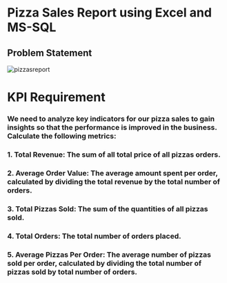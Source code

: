 # Pizza Sales Report using Excel and MS-SQL

## Problem Statement 

![pizzasreport](https://github.com/Santhosh-1801/Pizza-Sales-Report/assets/74703503/141e47b3-7b2e-43fe-9ba0-294fb1b45d8e)



# KPI Requirement

### We need to analyze key indicators for our pizza sales to gain insights so that the performance is improved in the business. Calculate the following metrics:

### 1. Total Revenue: The sum of all total price of all pizzas orders. 
### 2. Average Order Value: The average amount spent per order, calculated by dividing the total revenue by the total number of orders. 
### 3. Total Pizzas Sold: The sum of the quantities of all pizzas sold. 
### 4. Total Orders: The total number of orders placed. 
### 5. Average Pizzas Per Order: The average number of pizzas sold per order, calculated by dividing the total number of pizzas sold by total number of orders.
